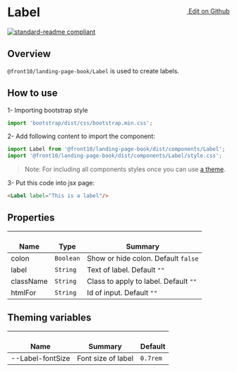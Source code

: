<a style="float:right; margin-top: 30px;" target="_blank" href="https://github.com/front10/landing-page-book/edit/master/src/components/Label/README.md"> <img width="15px;" src="https://assets-cdn.github.com/images/icons/emoji/unicode/270f.png"/> Edit on Github
</a>

# Label

[![standard-readme compliant](https://img.shields.io/badge/standard--readme-OK-green.svg?style=flat-square)](https://github.com/RichardLitt/standard-readme)

## Overview

`@front10/landing-page-book/Label` is used to create labels.

## How to use

1- Importing bootstrap style

```js
import 'bootstrap/dist/css/bootstrap.min.css';
```

2- Add following content to import the component:

```js
import Label from '@front10/landing-page-book/dist/components/Label';
import '@front10/landing-page-book/dist/components/Label/style.css';
```

> Note: For including all components styles once you can use [a theme](https://github.com/front10/landing-page-book/wiki/Theming).

3- Put this code into jsx page:

```html
<Label label="This is a label"/>
```

## Properties

| </br>Name | </br>Type | </br>Summary                          |
| --------- | --------- | ------------------------------------- |
| colon     | `Boolean` | Show or hide colon. Default `false`   |
| label     | `String`  | Text of label. Default `""`           |
| className | `String`  | Class to apply to label. Default `""` |
| htmlFor   | `String`  | Id of input. Default `""`             |

## Theming variables

| </br>Name        | </br>Summary       | </br>Default |
| ---------------- | ------------------ | ------------ |
| --Label-fontSize | Font size of label | `0.7rem`     |
